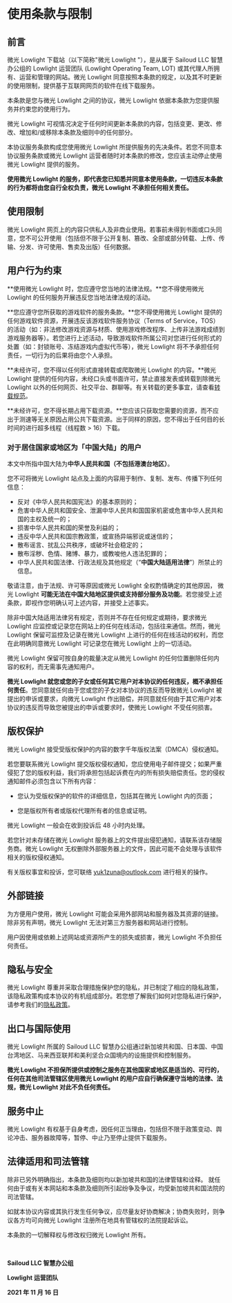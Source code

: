 # 使用条款与限制

## 前言

微光 Lowlight 下载站（以下简称"微光 Lowlight "），是从属于 Sailoud LLC 智慧办公组的 Lowlight 运营团队 (Lowlight Operating Team, LOT) 或其代理人所拥有、运营和管理的网站。微光 Lowlight 同意按照本条款的规定，以及其不时更新的使用限制，提供基于互联网网页的软件在线下载服务。

本条款是您与微光 Lowlight 之间的协议，微光 Lowlight 依据本条款为您提供服务并约束您的使用行为。

微光 Lowlight 可视情况决定于任何时间更新本条款的内容，包括变更、更改、修改、增加和/或移除本条款及细则中的任何部分。

本协议服务条款构成您使用微光 Lowlight 所提供服务的先决条件。若您不同意本协议服务条款或微光 Lowlight 运营者随时对本条款的修改，您应该主动停止使用微光 Lowlight 提供的服务。

**使用微光 Lowlight 的服务，即代表您已知悉并同意本使用条款，一切违反本条款的行为都将由您自行全权负责，微光 Lowlight 不承担任何相关责任。**

## 使用限制

微光 Lowlight 网页上的内容只供私人及非商业使用。若事前未得到书面或口头同意，您不可公开使用（包括但不限于公开复制、篡改、全部或部分转载、上传、传输、分发、许可使用、售卖及出版）任何数据。

## 用户行为约束

**使用微光 Lowlight 时，您应遵守您当地的法律法规。**您不得使用微光 Lowlight 的任何服务开展违反您当地法律法规的活动。

**您应遵守您所获取的游戏软件的服务条款。**您不得使用微光 Lowlight 提供的任何游戏软件资源，开展违反该游戏软件服务协议（Terms of Service，TOS）的活动（如：非法修改游戏资源与材质、使用游戏修改程序、上传非法游戏成绩到游戏服务器等）。若您进行上述活动，导致游戏软件所属公司对您进行任何形式的处置（如：封锁账号、冻结游戏内虚拟代币等），微光 Lowlight 将不予承担任何责任，一切行为的后果将由您个人承担。

**未经许可，您不得以任何形式直接转载或爬取微光 Lowlight 的内容。**微光 Lowlight 提供的任何内容，未经口头或书面许可，禁止直接发表或转载到除微光 Lowlight 以外的任何网页、社交平台、群聊等。有关转载的更多事宜，请查看[转载规范](repost)。

**未经许可，您不得长期占用下载资源。**您应该只获取您需要的资源，而不应出于测速等无关原因占用公共下载资源。出于同样的原因，您不得出于任何目的长时间的进行超多线程（线程数 > 16）下载。

### 对于居住国家或地区为「中国大陆」的用户

本文中所指中国大陆为**中华人民共和国（不包括港澳台地区）**。

您不可将微光 Lowlight 站点及上面的内容用于制作、复制、发布、传播下列任何信息：

- 反对《中华人民共和国宪法》的基本原则的；
- 危害中华人民共和国安全、泄漏中华人民共和国国家机密或危害中华人民共和国的主权及统一的；
- 损害中华人民共和国的荣誉及利益的；
- 违反中华人民共和国宗教政策，或宣扬异端邪说或迷信的；
- 散布谣言、扰乱公共秩序，或破坏社会稳定的；
- 散布淫秽、色情、赌博、暴力，或教唆他人违法犯罪的；
- 中华人民共和国法律、行政法规及其他规定（“**中国大陆适用法律**”）所禁止的信息。

敬请注意，由于法规、许可等原因或微光 Lowlight 全权酌情确定的其他原因， 微光 Lowlight **可能无法在中国大陆地区提供或支持部分服务及功能**。若您接受上述条款，即视作您明确认可上述内容，并接受上述事实。

除非中国大陆适用法律另有规定，否则并不存在任何规定或期待，要求微光 Lowlight 应监控或记录您在网站上的任何在线活动，包括往来通信。然而，微光 Lowlight 保留可监控及记录在微光 Lowlight 上进行的任何在线活动的权利，而您在此明确同意微光 Lowlight 可记录您在微光 Lowlight 上的一切活动。

微光 Lowlight 保留可按自身的裁量决定从微光 Lowlight 的任何位置删除任何内容的权利，而无需事先通知用户。

**微光 Lowlight 就您或您的子女或任何其它用户对本协议的任何违反，概不承担任何责任**。您同意就任何由于您或您的子女对本协议的违反而导致微光 Lowlight 被提出的申诉或要求，向微光 Lowlight 作出赔偿，并同意就任何由于其它用户对本协议的违反而导致您被提出的申诉或要求时，使微光 Lowlight 不受任何损害。


## 版权保护

微光 Lowlight 接受受版权保护的内容的数字千年版权法案（DMCA）侵权通知。

若您要联系微光 Lowlight 提交版权侵权通知，您应使用电子邮件提交；如果严重侵犯了您的版权利益，我们将承担包括起诉费在内的所有损失赔偿责任。您的侵权通知邮件必须包含以下所有内容：

- 您认为受版权保护的软件的详细信息，包括其在微光 Lowlight 内的页面；

- 您是版权所有者或版权代理所有者的信息或证明。

微光 Lowlight 一般会在收到投诉后 48 小时内处理。

若您针对未存储在微光 Lowlight 服务器上的文件提出侵犯通知，请联系该存储服务商。微光 Lowlight 无权删除外部服务器上的文件，因此可能不会处理与该软件相关的版权侵权通知。

有关版权事宜和投诉，您可联络 yuk1zuna@outlook.com 进行相关的操作。

## 外部链接

为方便用户使用，微光 Lowlight 可能会采用外部网站和服务器及其资源的链接。除非另有声明，微光 Lowlight  无法对第三方服务器和网站进行控制。

用户因使用或依赖上述网站或资源所产生的损失或损害，微光 Lowlight 不负担任何责任。

## 隐私与安全

微光 Lowlight 尊重并采取合理措施保护您的隐私，并已制定了相应的隐私政策，该隐私政策构成本协议的有机组成部分。若您想了解我们如何对您隐私进行保护，请参考我们的[隐私政策](privacy)。

## 出口与国际使用

微光 Lowlight 所属的 Sailoud LLC 智慧办公组通过新加坡共和国、日本国、中国台湾地区、马来西亚联邦和美利坚合众国境内的设施提供和控制服务。

**微光 Lowlight 不担保所提供或控制之服务在其他国家或地区是适当的、可行的，任何在其他司法管辖区使用微光 Lowlight 的用户应自行确保遵守当地的法律、法规，微光 Lowlight 对此不负任何责任。**

## 服务中止

微光 Lowlight 有权基于自身考虑，因任何正当理由，包括但不限于政策变动、舆论冲击、服务器故障等，暂停、中止乃至停止提供下载服务。

## 法律适用和司法管辖

除非已另外明确指出，本条款及细则均以新加坡共和国的法律管辖和诠释。 就任何由于或有关本网站和本条款及细则所引起纷争及争议，均受新加坡共和国法院的司法管辖。

如就本协议内容或其执行发生任何争议，应尽量友好协商解决；协商失败时，则争议各方均可向微光 Lowlight 注册所在地具有管辖权的法院提起诉讼。

本条款的一切解释权与修改权归微光 Lowlight 所有。

⠀

**Sailoud LLC 智慧办公组**

**Lowlight 运营团队**

**2021 年 11 月 16 日**

